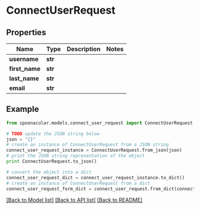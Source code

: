 # ConnectUserRequest



## Properties

Name | Type | Description | Notes
------------ | ------------- | ------------- | -------------
**username** | **str** |  | 
**first_name** | **str** |  | 
**last_name** | **str** |  | 
**email** | **str** |  | 

## Example

```python
from spoonacular.models.connect_user_request import ConnectUserRequest

# TODO update the JSON string below
json = "{}"
# create an instance of ConnectUserRequest from a JSON string
connect_user_request_instance = ConnectUserRequest.from_json(json)
# print the JSON string representation of the object
print ConnectUserRequest.to_json()

# convert the object into a dict
connect_user_request_dict = connect_user_request_instance.to_dict()
# create an instance of ConnectUserRequest from a dict
connect_user_request_form_dict = connect_user_request.from_dict(connect_user_request_dict)
```
[[Back to Model list]](../README.md#documentation-for-models) [[Back to API list]](../README.md#documentation-for-api-endpoints) [[Back to README]](../README.md)


